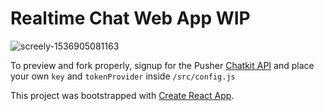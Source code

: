 # Realtime Chat Web App WIP
![screely-1536905081163](https://user-images.githubusercontent.com/31196158/45532652-7a646500-b7ba-11e8-8a2a-39081cdff23f.png)

To preview and fork properly, signup for the Pusher [Chatkit API](https://pusher.com/chatkit#sign-up) and place your own `key` and `tokenProvider` inside `/src/config.js`

This project was bootstrapped with [Create React App](https://github.com/facebookincubator/create-react-app).
